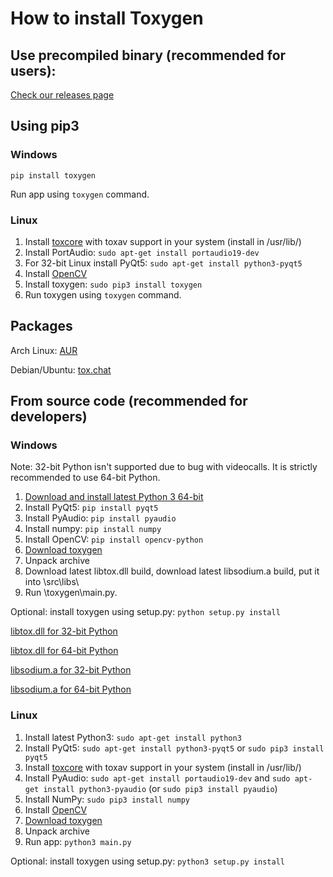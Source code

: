 # How to install Toxygen

## Use precompiled binary (recommended for users):
[Check our releases page](https://github.com/toxygen-project/toxygen/releases)

## Using pip3

### Windows

``pip install toxygen``

Run app using ``toxygen`` command.

### Linux

1. Install [toxcore](https://github.com/irungentoo/toxcore/blob/master/INSTALL.md) with toxav support in your system (install in /usr/lib/)
2. Install PortAudio: 
``sudo apt-get install portaudio19-dev``
3. For 32-bit Linux install PyQt5: ``sudo apt-get install python3-pyqt5``
4. Install [OpenCV](http://docs.opencv.org/trunk/d7/d9f/tutorial_linux_install.html)
5. Install toxygen: 
``sudo pip3 install toxygen``
6. Run toxygen using ``toxygen`` command.

## Packages

Arch Linux: [AUR](https://aur.archlinux.org/packages/toxygen-git/)

Debian/Ubuntu: [tox.chat](https://tox.chat/download.html#gnulinux)

## From source code (recommended for developers)

### Windows

Note: 32-bit Python isn't supported due to bug with videocalls. It is strictly recommended to use 64-bit Python.

1. [Download and install latest Python 3 64-bit](https://www.python.org/downloads/windows/)
2. Install PyQt5: ``pip install pyqt5``
3. Install PyAudio: ``pip install pyaudio``
4. Install numpy: ``pip install numpy``
5. Install OpenCV: ``pip install opencv-python``
6. [Download toxygen](https://github.com/toxygen-project/toxygen/archive/master.zip)
7. Unpack archive
8. Download latest libtox.dll build, download latest libsodium.a build, put it into \src\libs\
9. Run \toxygen\main.py.

Optional: install toxygen using setup.py: ``python setup.py install``

[libtox.dll for 32-bit Python](https://build.tox.chat/view/libtoxcore/job/libtoxcore_build_windows_x86_shared_release/lastSuccessfulBuild/artifact/libtoxcore_build_windows_x86_shared_release.zip)

[libtox.dll for 64-bit Python](https://build.tox.chat/view/libtoxcore/job/libtoxcore_build_windows_x86-64_shared_release/lastSuccessfulBuild/artifact/libtoxcore_build_windows_x86-64_shared_release.zip)

[libsodium.a for 32-bit Python](https://build.tox.chat/view/libsodium/job/libsodium_build_windows_x86_static_release/lastSuccessfulBuild/artifact/libsodium_build_windows_x86_static_release.zip)

[libsodium.a for 64-bit Python](https://build.tox.chat/view/libsodium/job/libsodium_build_windows_x86-64_static_release/lastSuccessfulBuild/artifact/libsodium_build_windows_x86-64_static_release.zip)

### Linux

1. Install latest Python3: 
``sudo apt-get install python3``
2. Install PyQt5: ``sudo apt-get install python3-pyqt5`` or ``sudo pip3 install pyqt5``
3. Install [toxcore](https://github.com/irungentoo/toxcore/blob/master/INSTALL.md) with toxav support in your system (install in /usr/lib/)
4. Install PyAudio: 
``sudo apt-get install portaudio19-dev`` and ``sudo apt-get install python3-pyaudio`` (or ``sudo pip3 install pyaudio``)
5. Install NumPy: ``sudo pip3 install numpy``
6. Install [OpenCV](http://docs.opencv.org/trunk/d7/d9f/tutorial_linux_install.html)
7. [Download toxygen](https://github.com/toxygen-project/toxygen/archive/master.zip)
8. Unpack archive
9. Run app:
``python3 main.py``

Optional: install toxygen using setup.py: ``python3 setup.py install``
